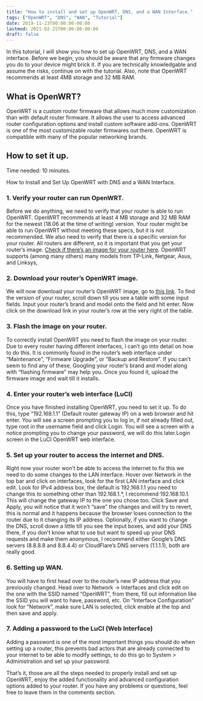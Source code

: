 ```yaml
---
title: "How to install and set up OpenWRT, DNS, and a WAN Interface."
tags: ["OpenWRT", "DNS", "WAN", "Tutorial"]
date: 2019-11-23T00:00:00-00:00
lastmod: 2021-02-25T00:00:00-00:00
draft: false
---
```


In this tutorial, I will show you how to set up OpenWRT, DNS, and a WAN interface. Before we begin, you should be aware that any firmware changes you do to your device might brick it. If you are technically knowledgable and assume the risks, continue on with the tutorial. Also, note that OpenWRT recommends at least 4MB storage and 32 MB RAM.

## What is OpenWRT?

OpenWRT is a custom router firmware that allows much more customization than with default router firmware. It allows the user to access advanced router configuration options and install custom software add-ons. OpenWRT is one of the most customizable router firmwares out there. OpenWRT is compatible with many of the popular networking brands.

## How to set it up.

Time needed: 10 minutes.

How to Install and Set Up OpenWRT with DNS and a WAN Interface.

### 1. Verify your router can run OpenWRT.

Before we do anything, we need to verify that your router is able to run OpenWRT. OpenWRT recommends at least 4 MB storage and 32 MB RAM for the newest (18.06 at the time of writing) version. Your router might be able to run OpenWRT without meeting these specs, but it is not recommended. We also need to verify that there is a specific version for your router. All routers are different, so it is important that you get your router’s image. [Check if there’s an image for your router here](https://openwrt.org/toh/views/toh_fwdownload?dataflt%5B0%5D=supported%20current%20rel_%3D18.06.5). OpenWRT supports (among many others) many models from TP-Link, Netgear, Asus, and Linksys,

### 2. Download your router’s OpenWRT image.

We will now download your router’s OpenWRT image, go to [this link](https://openwrt.org/toh/views/toh_fwdownload?dataflt%5B0%5D=supported%20current%20rel_%3D18.06.5). To find the version of your router, scroll down till you see a table with some input fields. Input your router’s brand and model onto the field and hit enter. Now click on the download link in your router’s row at the very right of the table.

### 3. Flash the image on your router.

To correctly install OpenWRT you need to flash the image on your router. Due to every router having different interfaces, I can’t go into detail on how to do this. It is commonly found in the router’s web interface under “Maintenance”, “Firmware Upgrade”, or “Backup and Restore”. If you can’t seem to find any of these, Googling your router’s brand and model along with “flashing firmware” may help you. Once you found it, upload the firmware image and wait till it installs.

### 4. Enter your router’s web interface (LuCI)

Once you have finished installing OpenWRT, you need to set it up. To do this, type “192.168.1.1” (Default router gateway IP) on a web browser and hit enter. You will see a screen prompting you to log in, if not already filled out, type root in the username field and click Login. You will see a screen with a notice prompting you to change your password, we will do this later.Login screen in the LuCI OpenWRT web interface.

### 5. Set up your router to access the internet and DNS.

Right now your router won’t be able to access the internet to fix this we need to do some changes to the LAN interface. Hover over Network in the top bar and click on interfaces, look for the first LAN interface and click edit. Look for IPv4 address box, the default is 192.168.1.1 you need to change this to something other than 192.168.1.\*, I recommend 192.168.10.1. This will change the gateway IP to the one you chose too. Click Save and Apply, you will notice that it won’t “save” the changes and will try to revert, this is normal and it happens because the browser loses connection to the router due to it changing its IP address. Optionally, if you want to change the DNS, scroll down a little till you see the input boxes, and add your DNS there, if you don’t know what to use but want to speed up your DNS requests and make them anonymous, I recommend either Google’s DNS servers (8.8.8.8 and 8.8.4.4) or CloudFlare’s DNS servers (1.1.1.1), both are really good.

### 6. Setting up WAN.

You will have to first head over to the router’s new IP address that you previously changed. Head over to Network -> Interfaces and click edit on the one with the SSID named “OpenWRT”, from there, fill out information like the SSID you will want to have, password, etc. On “Interface Configuration” look for “Network”, make sure LAN is selected, click enable at the top and then save and apply.

### 7. Adding a password to the LuCI (Web Interface)

Adding a password is one of the most important things you should do when setting up a router, this prevents bad actors that are already connected to your internet to be able to modify settings, to do this go to System > Administration and set up your password.

That’s it, those are all the steps needed to properly install and set up OpenWRT, enjoy the added functionality and advanced configuration options added to your router. If you have any problems or questions, feel free to leave them in the comments section.
